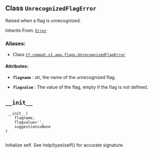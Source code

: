 

## Class  `UnrecognizedFlagError` 
Raised when a flag is unrecognized.

Inherits From: [ `Error` ](https://tensorflow.google.cn/api_docs/python/tf/compat/v1/flags/Error)



### Aliases:

- Class [ `tf.compat.v1.app.flags.UnrecognizedFlagError` ](/api_docs/python/tf/compat/v1/flags/UnrecognizedFlagError)



#### Attributes:

- **`flagname`** : str, the name of the unrecognized flag.

- **`flagvalue`** : The value of the flag, empty if the flag is not defined.



##  `__init__` 


```
 __init__(
    flagname,
    flagvalue='',
    suggestions=None
)
 
```

Initialize self.  See help(type(self)) for accurate signature.

